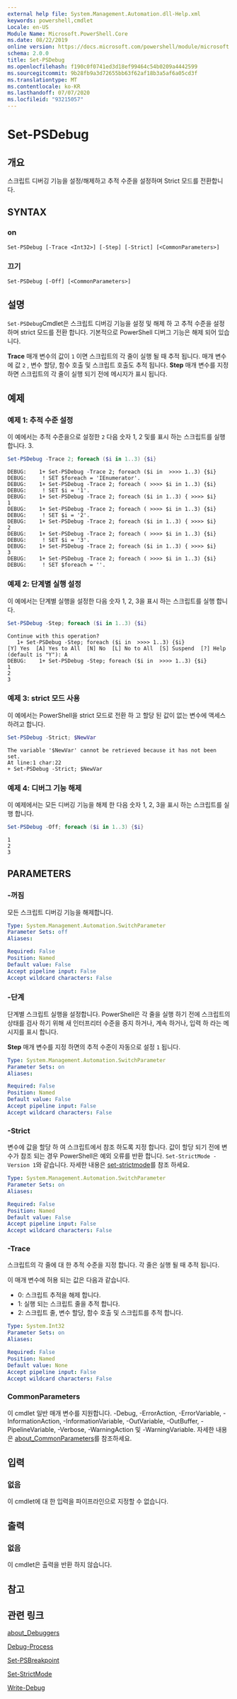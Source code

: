 ```yaml
---
external help file: System.Management.Automation.dll-Help.xml
keywords: powershell,cmdlet
Locale: en-US
Module Name: Microsoft.PowerShell.Core
ms.date: 08/22/2019
online version: https://docs.microsoft.com/powershell/module/microsoft.powershell.core/set-psdebug?view=powershell-6&WT.mc_id=ps-gethelp
schema: 2.0.0
title: Set-PSDebug
ms.openlocfilehash: f190c0f0741ed3d18ef99464c54b0209a4442599
ms.sourcegitcommit: 9b28fb9a3d72655bb63f62af18b3a5af6a05cd3f
ms.translationtype: MT
ms.contentlocale: ko-KR
ms.lasthandoff: 07/07/2020
ms.locfileid: "93215057"
---
```

# Set-PSDebug

## 개요
스크립트 디버깅 기능을 설정/해제하고 추적 수준을 설정하며 Strict 모드를 전환합니다.

## SYNTAX

### on

```
Set-PSDebug [-Trace <Int32>] [-Step] [-Strict] [<CommonParameters>]
```

### 끄기

```
Set-PSDebug [-Off] [<CommonParameters>]
```

## 설명

`Set-PSDebug`Cmdlet은 스크립트 디버깅 기능을 설정 및 해제 하 고 추적 수준을 설정 하며 strict 모드를 전환 합니다. 기본적으로 PowerShell 디버그 기능은 해제 되어 있습니다.

**Trace** 매개 변수의 값이 `1` 이면 스크립트의 각 줄이 실행 될 때 추적 됩니다. 매개 변수에 값 `2` , 변수 할당, 함수 호출 및 스크립트 호출도 추적 됩니다. **Step** 매개 변수를 지정 하면 스크립트의 각 줄이 실행 되기 전에 메시지가 표시 됩니다.

## 예제

### 예제 1: 추적 수준 설정

이 예에서는 추적 수준을으로 설정한 `2` 다음 숫자 1, 2 및를 표시 하는 스크립트를 실행 합니다.
3.

```powershell
Set-PSDebug -Trace 2; foreach ($i in 1..3) {$i}
```

```Output
DEBUG:    1+ Set-PSDebug -Trace 2; foreach ($i in  >>>> 1..3) {$i}
DEBUG:     ! SET $foreach = 'IEnumerator'.
DEBUG:    1+ Set-PSDebug -Trace 2; foreach ( >>>> $i in 1..3) {$i}
DEBUG:     ! SET $i = '1'.
DEBUG:    1+ Set-PSDebug -Trace 2; foreach ($i in 1..3) { >>>> $i}
1
DEBUG:    1+ Set-PSDebug -Trace 2; foreach ( >>>> $i in 1..3) {$i}
DEBUG:     ! SET $i = '2'.
DEBUG:    1+ Set-PSDebug -Trace 2; foreach ($i in 1..3) { >>>> $i}
2
DEBUG:    1+ Set-PSDebug -Trace 2; foreach ( >>>> $i in 1..3) {$i}
DEBUG:     ! SET $i = '3'.
DEBUG:    1+ Set-PSDebug -Trace 2; foreach ($i in 1..3) { >>>> $i}
3
DEBUG:    1+ Set-PSDebug -Trace 2; foreach ( >>>> $i in 1..3) {$i}
DEBUG:     ! SET $foreach = ''.
```

### 예제 2: 단계별 실행 설정

이 예에서는 단계별 실행을 설정한 다음 숫자 1, 2, 3을 표시 하는 스크립트를 실행 합니다.

```powershell
Set-PSDebug -Step; foreach ($i in 1..3) {$i}
```

```Output
Continue with this operation?
   1+ Set-PSDebug -Step; foreach ($i in  >>>> 1..3) {$i}
[Y] Yes  [A] Yes to All  [N] No  [L] No to All  [S] Suspend  [?] Help (default is "Y"): A
DEBUG:    1+ Set-PSDebug -Step; foreach ($i in  >>>> 1..3) {$i}
1
2
3
```

### 예제 3: strict 모드 사용

이 예에서는 PowerShell을 strict 모드로 전환 하 고 할당 된 값이 없는 변수에 액세스 하려고 합니다.

```powershell
Set-PSDebug -Strict; $NewVar
```

```Output
The variable '$NewVar' cannot be retrieved because it has not been set.
At line:1 char:22
+ Set-PSDebug -Strict; $NewVar
```

### 예제 4: 디버그 기능 해제

이 예제에서는 모든 디버깅 기능을 해제 한 다음 숫자 1, 2, 3을 표시 하는 스크립트를 실행 합니다.

```powershell
Set-PSDebug -Off; foreach ($i in 1..3) {$i}
```

```Output
1
2
3
```

## PARAMETERS

### -꺼짐

모든 스크립트 디버깅 기능을 해제합니다.

```yaml
Type: System.Management.Automation.SwitchParameter
Parameter Sets: off
Aliases:

Required: False
Position: Named
Default value: False
Accept pipeline input: False
Accept wildcard characters: False
```

### -단계

단계별 스크립트 실행을 설정합니다. PowerShell은 각 줄을 실행 하기 전에 스크립트의 상태를 검사 하기 위해 새 인터프리터 수준을 중지 하거나, 계속 하거나, 입력 하 라는 메시지를 표시 합니다.

**Step** 매개 변수를 지정 하면의 추적 수준이 자동으로 설정 `1` 됩니다.

```yaml
Type: System.Management.Automation.SwitchParameter
Parameter Sets: on
Aliases:

Required: False
Position: Named
Default value: False
Accept pipeline input: False
Accept wildcard characters: False
```

### -Strict

변수에 값을 할당 하 여 스크립트에서 참조 하도록 지정 합니다. 값이 할당 되기 전에 변수가 참조 되는 경우 PowerShell은 예외 오류를 반환 합니다. `Set-StrictMode -Version 1`와 같습니다. 자세한 내용은 [set-strictmode](Set-StrictMode.md)를 참조 하세요.

```yaml
Type: System.Management.Automation.SwitchParameter
Parameter Sets: on
Aliases:

Required: False
Position: Named
Default value: False
Accept pipeline input: False
Accept wildcard characters: False
```

### -Trace

스크립트의 각 줄에 대 한 추적 수준을 지정 합니다. 각 줄은 실행 될 때 추적 됩니다.

이 매개 변수에 허용 되는 값은 다음과 같습니다.

- 0: 스크립트 추적을 해제 합니다.
- 1: 실행 되는 스크립트 줄을 추적 합니다.
- 2: 스크립트 줄, 변수 할당, 함수 호출 및 스크립트를 추적 합니다.

```yaml
Type: System.Int32
Parameter Sets: on
Aliases:

Required: False
Position: Named
Default value: None
Accept pipeline input: False
Accept wildcard characters: False
```

### CommonParameters

이 cmdlet 일반 매개 변수를 지원합니다. -Debug, -ErrorAction, -ErrorVariable, -InformationAction, -InformationVariable, -OutVariable, -OutBuffer, -PipelineVariable, -Verbose, -WarningAction 및 -WarningVariable. 자세한 내용은 [about_CommonParameters](https://go.microsoft.com/fwlink/?LinkID=113216)를 참조하세요.

## 입력

### 없음

이 cmdlet에 대 한 입력을 파이프라인으로 지정할 수 없습니다.

## 출력

### 없음

이 cmdlet은 출력을 반환 하지 않습니다.

## 참고

## 관련 링크

[about_Debuggers](./About/about_Debuggers.md)

[Debug-Process](../Microsoft.PowerShell.Management/Debug-Process.md)

[Set-PSBreakpoint](../Microsoft.PowerShell.Utility/Set-PSBreakpoint.md)

[Set-StrictMode](Set-StrictMode.md)

[Write-Debug](../Microsoft.PowerShell.Utility/Write-Debug.md)
